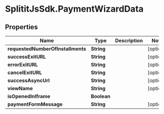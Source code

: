 # SplititJsSdk.PaymentWizardData

## Properties

Name | Type | Description | Notes
------------ | ------------- | ------------- | -------------
**requestedNumberOfInstallments** | **String** |  | [optional] 
**successExitURL** | **String** |  | [optional] 
**errorExitURL** | **String** |  | [optional] 
**cancelExitURL** | **String** |  | [optional] 
**successAsyncUrl** | **String** |  | [optional] 
**viewName** | **String** |  | [optional] 
**isOpenedInIframe** | **Boolean** |  | 
**paymentFormMessage** | **String** |  | [optional] 


